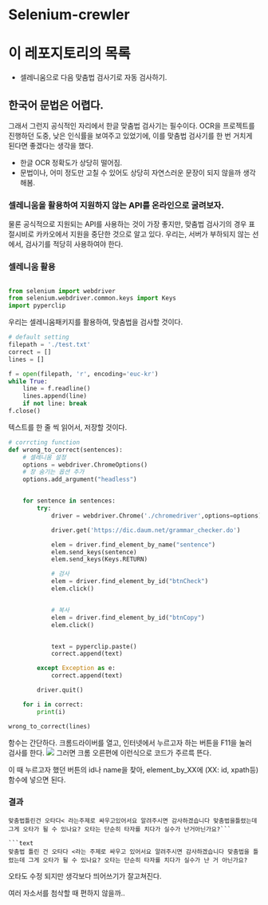 # Selenium-crewler

# 이 레포지토리의 목록  
- 셀레니움으로 다음 맞춤법 검사기로 자동 검사하기.



## 한국어 문법은 어렵다.

그래서 그런지 공식적인 자리에서 한글 맞춤법 검사기는 필수이다. OCR을 프로젝트를 진행하던 도중, 낮은 인식률을 보여주고 있었기에, 이를 맞춤법 검사기를 한 번 거치게 된다면 좋겠다는 생각을 했다.

- 한글 OCR 정확도가 상당히 떨어짐.
- 문법이나, 어미 정도만 고칠 수 있어도 상당히 자연스러운 문장이 되지 않을까 생각해봄.

### 셀레니움을 활용하여 지원하지 않는 API를 온라인으로 굴려보자.

물론 공식적으로 지원되는 API를 사용하는 것이 가장 좋지만, 맞춤법 검사기의 경우 표절시비로 카카오에서 지원을 중단한 것으로 알고 있다. 우리는, 서버가 부하되지 않는 선에서, 검사기를 적당히 사용하여야 한다. 

### 셀레니움 활용

```python

from selenium import webdriver
from selenium.webdriver.common.keys import Keys
import pyperclip
```
우리는 셀레니움패키지를 활용하여, 맞춤법을 검사할 것이다.

```python
# default setting
filepath = './test.txt'
correct = []
lines = []

f = open(filepath, 'r', encoding='euc-kr')
while True:
    line = f.readline()
    lines.append(line)
    if not line: break
f.close()
```
텍스트를 한 줄 씩 읽어서, 저장할 것이다.

```python
# corrcting function
def wrong_to_correct(sentences):
    # 셀레니움 설정
    options = webdriver.ChromeOptions()
    # 창 숨기는 옵션 추가
    options.add_argument("headless")


    for sentence in sentences:
        try:
            driver = webdriver.Chrome('./chromedriver',options=options)

            driver.get('https://dic.daum.net/grammar_checker.do')

            elem = driver.find_element_by_name("sentence")
            elem.send_keys(sentence)
            elem.send_keys(Keys.RETURN)

            # 검사
            elem = driver.find_element_by_id("btnCheck")
            elem.click()


            # 복사
            elem = driver.find_element_by_id("btnCopy")
            elem.click()


            text = pyperclip.paste()
            correct.append(text)

        except Exception as e:
            correct.append(text)

        driver.quit()

    for i in correct:
        print(i)

wrong_to_correct(lines)

```

함수는 간단하다. 크롬드라이버를 열고, 인터넷에서 누르고자 하는 버튼을 F11을 눌러 검사를 한다. 
![](https://images.velog.io/images/juncode/post/706e1f42-8eeb-4877-940c-c42465cb160b/image.png)
그러면 크롬 오른편에 이런식으로 코드가 주르륵 뜬다.

이 때 누르고자 했던 버튼의 id나 name을 찾아, element_by_XX에 (XX: id, xpath등)함수에 넣으면 된다.

### 결과



```text
맞춤법틀린건 오타다< 라는주제로 싸우고있어서요 알려주시면 감사하겠습니다 맞춤법을틀렸는데 그게 오타가 될 수 있나요? 오타는 단순히 타자를 치다가 실수가 난거아닌가요?```

```text
맞춤법 틀린 건 오타다 <라는 주제로 싸우고 있어서요 알려주시면 감사하겠습니다 맞춤법을 틀렸는데 그게 오타가 될 수 있나요? 오타는 단순히 타자를 치다가 실수가 난 거 아닌가요?

```

오타도 수정 되지만 생각보다 띄어쓰기가 잘고쳐진다. 

여러 자소서를 첨삭할 때 편하지 않을까..
